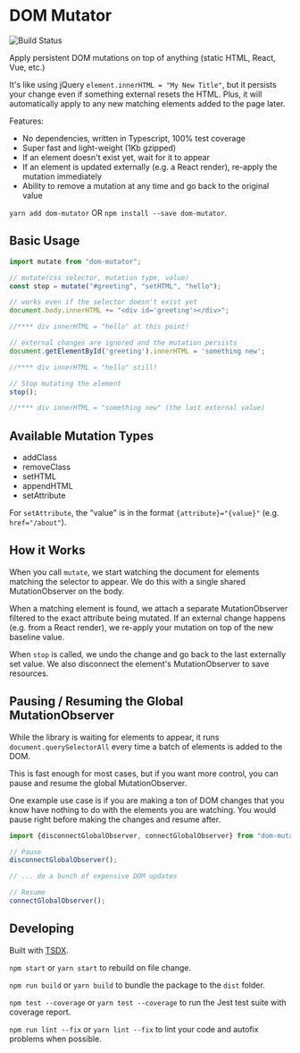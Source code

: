 # DOM Mutator

![Build Status](https://github.com/growthbook/dom-mutator/workflows/CI/badge.svg)

Apply persistent DOM mutations on top of anything (static HTML, React, Vue, etc.)

It's like using jQuery `element.innerHTML = "My New Title"`, but it persists your change even if something external resets the HTML. Plus, it will automatically apply to any new matching elements added to the page later.

Features:

*  No dependencies, written in Typescript, 100% test coverage
*  Super fast and light-weight (1Kb gzipped)
*  If an element doesn't exist yet, wait for it to appear
*  If an element is updated externally (e.g. a React render), re-apply the mutation immediately
*  Ability to remove a mutation at any time and go back to the original value

`yarn add dom-mutator` OR `npm install --save dom-mutator`.

## Basic Usage

```ts
import mutate from "dom-mutator";

// mutate(css selector, mutation type, value)
const stop = mutate("#greeting", "setHTML", "hello");

// works even if the selector doesn't exist yet
document.body.innerHTML += "<div id='greeting'></div>";

//**** div innerHTML = "hello" at this point!

// external changes are ignored and the mutation persists
document.getElementById('greeting').innerHTML = 'something new';

//**** div innerHTML = "hello" still!

// Stop mutating the element
stop();

//**** div innerHTML = "something new" (the last external value)
```

## Available Mutation Types

-  addClass
-  removeClass
-  setHTML
-  appendHTML
-  setAttribute

For `setAttribute`, the "value" is in the format `{attribute}="{value}"` (e.g. `href="/about"`).

## How it Works

When you call `mutate`, we start watching the document for elements matching the selector to appear. We do this with a single shared MutationObserver on the body.

When a matching element is found, we attach a separate MutationObserver filtered to the exact attribute being mutated.  If an external change happens (e.g. from a React render), we re-apply your mutation on top of the new baseline value.

When `stop` is called, we undo the change and go back to the last externally set value. We also disconnect the element's MutationObserver to save resources.

## Pausing / Resuming the Global MutationObserver

While the library is waiting for elements to appear, it runs `document.querySelectorAll` every time a batch of elements is added to the DOM.

This is fast enough for most cases, but if you want more control, you can pause and resume the global MutationObserver.

One example use case is if you are making a ton of DOM changes that you know have nothing to do with the elements you are watching. You would pause right before making the changes and resume after.

```ts
import {disconnectGlobalObserver, connectGlobalObserver} from "dom-mutator";

// Pause
disconnectGlobalObserver();

// ... do a bunch of expensive DOM updates

// Resume
connectGlobalObserver();
```

## Developing

Built with [TSDX](https://github.com/formium/tsdx).

`npm start` or `yarn start` to rebuild on file change.

`npm run build` or `yarn build` to bundle the package to the `dist` folder.

`npm test --coverage` or `yarn test --coverage` to run the Jest test suite with coverage report.

`npm run lint --fix` or `yarn lint --fix` to lint your code and autofix problems when possible.